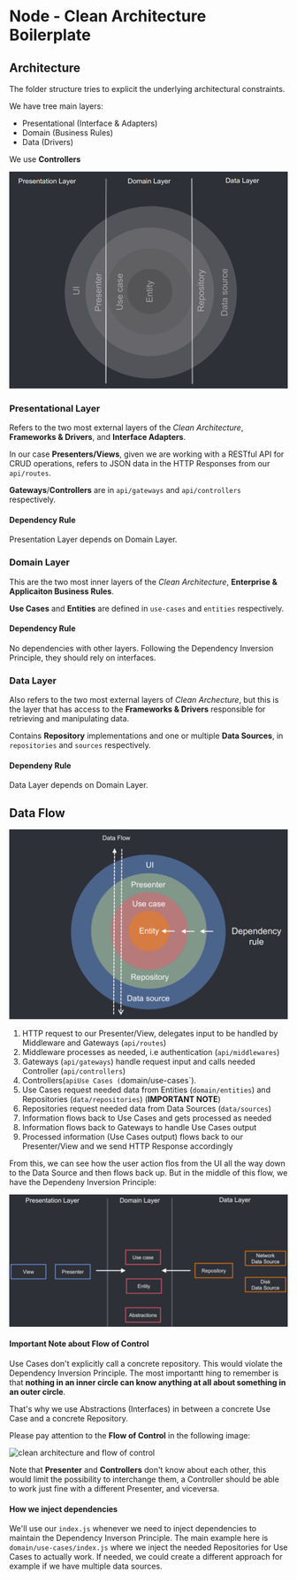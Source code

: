 # Node - Clean Architecture Boilerplate

## Architecture

The folder structure tries to explicit the underlying architectural constraints.

We have tree main layers:

* Presentational (Interface & Adapters)
* Domain (Business Rules)
* Data (Drivers)

We use __Controllers__ 

![layers](./assets/clean-architecture-layers.png)

### Presentational Layer

Refers to the two most external layers of the _Clean Architecture_, __Frameworks & Drivers__, and __Interface Adapters__.

In our case __Presenters/Views__, given we are working with a RESTful API for CRUD operations, refers to JSON data in the HTTP Responses from our `api/routes`.

__Gateways__/__Controllers__ are in `api/gateways` and `api/controllers` respectively.

#### Dependency Rule

Presentation Layer depends on Domain Layer.

### Domain Layer

This are the two most inner layers of the _Clean Architecture_, __Enterprise & Applicaiton Business Rules__.

__Use Cases__ and __Entities__ are defined in `use-cases` and `entities` respectively.

#### Dependency Rule

No dependencies with other layers. Following the Dependency Inversion Principle, they should rely on interfaces.

### Data Layer

Also refers to the two most external layers of _Clean Archecture_, but this is the layer that has access to the __Frameworks & Drivers__ responsible for retrieving and manipulating data.

Contains __Repository__ implementations and one or multiple __Data Sources__, in `repositories` and `sources` respectively.

#### Dependeny Rule

Data Layer depends on Domain Layer.

## Data Flow

![apparent data flow](./assets/data-flow.png)

1. HTTP request to our Presenter/View, delegates input to be handled by Middleware and Gateways (`api/routes`)
2. Middleware processes as needed, i.e authentication (`api/middlewares`)
3. Gateways (`api/gateways`) handle request input and calls needed Controller (`api/controllers`)
4. Controllers(`apiUse Cases (`domain/use-cases`).
4. Use Cases request needed data from Entities (`domain/entities`) and Repositories (`data/repositories`) (__IMPORTANT NOTE__)
4. Repositories request needed data from Data Sources (`data/sources`)
5. Information flows back to Use Cases and gets processed as needed
6. Information flows back to Gateways to handle Use Cases output
7. Processed information (Use Cases output) flows back to our Presenter/View and we send HTTP Response accordingly

From this, we can see how the user action flos from the UI all the way down to the Data Source and then flows back up. But in the middle of this flow, we have the Dependeny Inversion Principle:

![inner data flow](./assets/correct-data-flow.png)

#### Important Note about Flow of Control

Use Cases don't explicitly call a concrete repository. This would violate the Dependency Inversion Principle. The most importantt hing to remember is that __nothing in an inner circle can know anything at all about something in an outer circle__.

That's why we use Abstractions (Interfaces) in between a concrete Use Case and a concrete Repository.

Please pay attention to the __Flow of Control__ in the following image:

![clean architecture and flow of control](./assets/CleanArchitecture.png)

Note that __Presenter__ and __Controllers__ don't know about each other, this would limit the possibility to interchange them, a Controller should be able to work just fine with a different Presenter, and viceversa.

#### How we inject dependencies

We'll use our `index.js` whenever we need to inject dependencies to maintain the Dependency Inverson Principle. The main example here is `domain/use-cases/index.js` where we inject the needed Repositories for Use Cases to actually work. If needed, we could create a different approach for example if we have multiple data sources.
